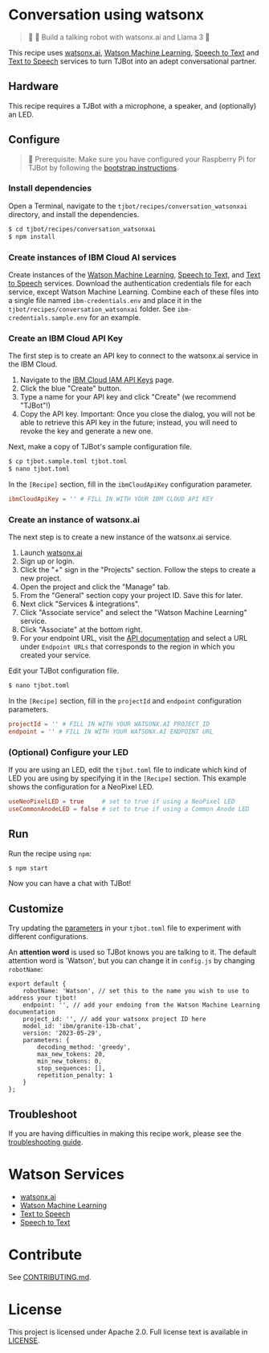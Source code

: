 # Conversation using watsonx
> :robot: :microphone: Build a talking robot with watsonx.ai and Llama 3 🦙

This recipe uses [watsonx.ai](https://www.ibm.com/products/watsonx-ai), [Watson Machine Learning](https://www.ibm.com/products/watson-studio), [Speech to Text](https://www.ibm.com/products/speech-to-text) and [Text to Speech](https://www.ibm.com/products/text-to-speech) services to turn TJBot into an adept conversational partner.

## Hardware
This recipe requires a TJBot with a microphone, a speaker, and (optionally) an LED.

## Configure
> 🤖 Prerequisite: Make sure you have configured your Raspberry Pi for TJBot by following the [bootstrap instructions](https://github.com/ibmtjbot/tjbot/tree/master/bootstrap).

### Install dependencies
Open a Terminal, navigate to the `tjbot/recipes/conversation_watsonxai` directory, and install the dependencies.

```sh
$ cd tjbot/recipes/conversation_watsonxai
$ npm install
```

### Create instances of IBM Cloud AI services
Create instances of the [Watson Machine Learning](https://cloud.ibm.com/catalog/services/watson-machine-learning), [Speech to Text](https://cloud.ibm.com/catalog/services/speech-to-text), and [Text to Speech](https://cloud.ibm.com/catalog/services/text-to-speech) services. Download the authentication credentials file for each service, except Watson Machine Learning. Combine each of these files into a single file named `ibm-credentials.env` and place it in the `tjbot/recipes/conversation_watsonxai` folder. See `ibm-credentials.sample.env` for an example.

### Create an IBM Cloud API Key
The first step is to create an API key to connect to the watsonx.ai service in the IBM Cloud.

1. Navigate to the [IBM Cloud IAM API Keys](https://cloud.ibm.com/iam/apikeys) page.
2. Click the blue "Create" button.
3. Type a name for your API key and click "Create" (we recommend "TJBot"!)
4. Copy the API key. Important: Once you close the dialog, you will not be able to retrieve this API key in the future; instead, you will need to revoke the key and generate a new one.

Next, make a copy of TJBot's sample configuration file.

```sh
$ cp tjbot.sample.toml tjbot.toml
$ nano tjbot.toml
```

In the `[Recipe]` section, fill in the `ibmCloudApiKey` configuration parameter.

```toml
ibmCloudApiKey = '' # FILL IN WITH YOUR IBM CLOUD API KEY
```

### Create an instance of watsonx.ai
The next step is to create a new instance of the watsonx.ai service.

1. Launch [watsonx.ai](https://dataplatform.cloud.ibm.com/wx/home?context=wx&apps=cos&nocache=true&onboarding=true&quick_start_target=watsonx)
2. Sign up or login.
3. Click the "+" sign in the "Projects" section. Follow the steps to create a new project.
4. Open the project and click the "Manage" tab.
5. From the "General" section copy your project ID. Save this for later.
6. Next click "Services & integrations".
7. Click "Associate service" and select the "Watson Machine Learning" service.
8. Click "Associate" at the bottom right.
9. For your endpoint URL, visit the [API documentation](https://cloud.ibm.com/apidocs/machine-learning) and select a URL under `Endpoint URLs` that corresponds to the region in which you created your service.

Edit your TJBot configuration file.

```sh
$ nano tjbot.toml
```

In the `[Recipe]` section, fill in the `projectId` and `endpoint` configuration parameters.

```toml
projectId = '' # FILL IN WITH YOUR WATSONX.AI PROJECT ID
endpoint = '' # FILL IN WITH YOUR WATSONX.AI ENDPOINT URL
```

### (Optional) Configure your LED
If you are using an LED, edit the `tjbot.toml` file to indicate which kind of LED you are using by specifying it in the `[Recipe]` section. This example shows the configuration for a NeoPixel LED.

```toml
useNeoPixelLED = true     # set to true if using a NeoPixel LED
useCommonAnodeLED = false # set to true if using a Common Anode LED
```

## Run
Run the recipe using `npm`:

```sh
$ npm start
```

Now you can have a chat with TJBot!

## Customize

Try updating the [parameters](https://dataplatform.cloud.ibm.com/docs/content/wsj/analyze-data/fm-model-parameters.html?context=wx&audience=wdp) in your `tjbot.toml` file to experiment with different configurations. 

An **attention word** is used so TJBot knows you are talking to it. The default attention word is 'Watson', but you can change it in `config.js` by changing `robotName`:

    export default {
        robotName: 'Watson', // set this to the name you wish to use to address your tjbot!
        endpoint: '', // add your endoing from the Watson Machine Learning documentation
        project_id: '', // add your watsonx project ID here
        model_id: 'ibm/granite-13b-chat',
        version: '2023-05-29',
        parameters: {
            decoding_method: 'greedy',
            max_new_tokens: 20,
            min_new_tokens: 0,
            stop_sequences: [],
            repetition_penalty: 1
        }
    };

## Troubleshoot
If you are having difficulties in making this recipe work, please see the [troubleshooting guide](../../TROUBLESHOOTING.md).

# Watson Services
- [watsonx.ai](https://www.ibm.com/products/watsonx-ai)
- [Watson Machine Learning](https://www.ibm.com/products/watson-studio)
- [Text to Speech](https://www.ibm.com/products/text-to-speech)
- [Speech to Text](https://www.ibm.com/products/speech-to-text)

# Contribute
See [CONTRIBUTING.md](../../CONTRIBUTING.md).

# License
This project is licensed under Apache 2.0. Full license text is available in [LICENSE](../../LICENSE).

